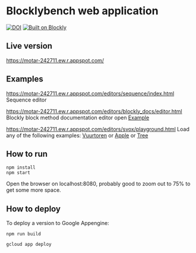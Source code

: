 
# Blocklybench web application
[![DOI](https://zenodo.org/badge/523855099.svg)](https://zenodo.org/badge/latestdoi/523855099)
[![Built on Blockly](https://tinyurl.com/built-on-blockly)](https://github.com/google/blockly)

## Live version
https://motar-242711.ew.r.appspot.com/

## Examples
https://motar-242711.ew.r.appspot.com/editors/sequence/index.html Sequence editor

https://motar-242711.ew.r.appspot.com/editors/blockly_docs/editor.html  
Blockly block method documentation editor open [Example](https://raw.githubusercontent.com/block-based-editors/blocklybench/main/public/editors/blockly_docs/example.json)


https://motar-242711.ew.r.appspot.com/editors/svox/playground.html
Load any of the following examples: [Vuurtoren](https://motar-242711.ew.r.appspot.com/editors/svox/develop/vuurtoren%20ijs.json) or [Apple](https://motar-242711.ew.r.appspot.com/editors/svox/develop/appel.json) or [Tree](https://motar-242711.ew.r.appspot.com/editors/svox/develop/boom.json)

## How to run

```
npm install 
npm start
```

Open the browser on localhost:8080, probably good to zoom out to 75% to get some more space.

## How to deploy

To deploy a version to Google Appengine:

```
npm run build

gcloud app deploy
```

